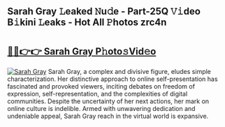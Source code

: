 ## Sarah Gray 𝙻eaked 𝙽u𝚍e - Part-25Q 𝚅𝚒deo B𝚒kini 𝙻eaks - Hot All 𝙿hotos zrc4n

# <h2><a href="http://ld6cf0.urlbe.top/?page=Sarah+Gray">🔗🔗👉👉 Sarah Gray P𝚑oto𝚜Vid𝚎o</a></h2>

[![Sarah Gray](https://i.imgur.com/eBuTRDB.gif)](http://ld6cf0.urlbe.top/?page=Sarah+Gray)
Sarah Gray, a complex and divisive figure, eludes simple characterization. Her distinctive approach to online self-presentation has fascinated and provoked viewers, inciting debates on freedom of expression, self-representation, and the complexities of digital communities. Despite the uncertainty of her next actions, her mark on online culture is indelible. Armed with unwavering dedication and undeniable appeal, Sarah Gray reach in the virtual world is expansive.
